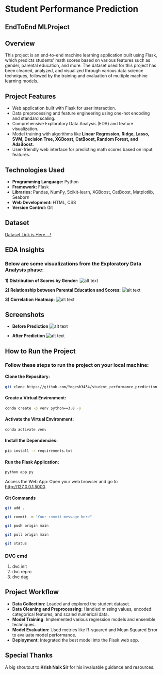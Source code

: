 # Student Performance Prediction
## EndToEnd MLProject

## Overview
This project is an end-to-end machine learning application built using Flask, which predicts students' math scores based on various features such as gender, parental education, and more. The dataset used for this project has been cleaned, analyzed, and visualized through various data science techniques, followed by the training and evaluation of multiple machine learning models.

## Project Features
- Web application built with Flask for user interaction.
- Data preprocessing and feature engineering using one-hot encoding and standard scaling.
- Comprehensive Exploratory Data Analysis (EDA) and feature visualization.
- Model training with algorithms like **Linear Regression, Ridge, Lasso, SVM, Decision Tree, XGBoost, CatBoost, Random Forest, and AdaBoost.**
- User-friendly web interface for predicting math scores based on input features.

## Technologies Used
- **Programming Language:** Python
- **Framework:** Flask
- **Libraries:** Pandas, NumPy, Scikit-learn, XGBoost, CatBoost, Matplotlib, Seaborn
- **Web Development:** HTML, CSS
- **Version Control:** Git

## Dataset
[Dataset Link is Here....!](https://github.com/Yogesh3454/student_performance_prediction/blob/main/notebook/student.csv)

## EDA Insights
### Below are some visualizations from the Exploratory Data Analysis phase:

**1) Distribution of Scores by Gender:**
![alt text](image2.png)

**2) Relationship between Parental Education and Scores:**
![alt text](image1.png)

**3) Correlation Heatmap:**
![alt text](image.png)

## Screenshots
- **Before Prediction**
![alt text](image3.png)

- **After Prediction**
![alt text](image4.png)

## How to Run the Project
### Follow these steps to run the project on your local machine:

#### Clone the Repository:

```bash
git clone https://github.com/Yogesh3454/student_performance_prediction.git
```

#### Create a Virtual Environment:

```bash
conda create -p venv python==3.8 -y
```

#### Activate the Virtual Environment:

```bash
conda activate venv
```

#### Install the Dependencies:

```bash
pip install -r requirements.txt
```

#### Run the Flask Application:

```bash
python app.py
```
Access the Web App: Open your web browser and go to http://127.0.0.1:5000.

#### Git Commands
```bash
git add .
```

```bash
git commit -m "Your commit message here"
```

```bash
git push origin main
```

```bash
git pull origin main
```

```bash
git status
```

### DVC cmd

1. dvc init
2. dvc repro
3. dvc dag


## Project Workflow
- **Data Collection:** Loaded and explored the student dataset.
- **Data Cleaning and Preprocessing:** Handled missing values, encoded categorical features, and scaled numerical data.
- **Model Training:** Implemented various regression models and ensemble techniques.
- **Model Evaluation:** Used metrics like R-squared and Mean Squared Error to evaluate model performance.
- **Deployment:** Integrated the best model into the Flask web app.

## Special Thanks
A big shoutout to **Krish Naik Sir** for his invaluable guidance and resources.
